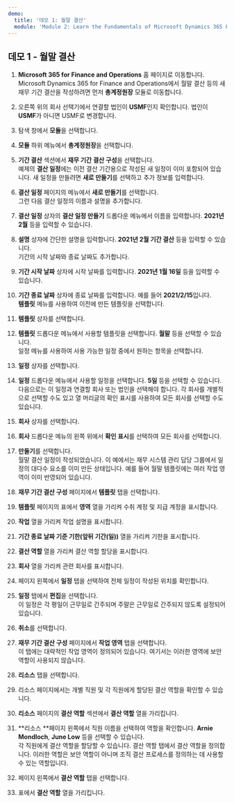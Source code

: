 ```yaml
---
demo:
  title: '데모 1: 월말 결산'
  module: 'Module 2: Learn the Fundamentals of Microsoft Dynamics 365 Finance'
---
```


## <a name="demo-1---month-end-close"></a>데모 1 - 월말 결산

1. **Microsoft 365 for Finance and Operations** 홈 페이지로 이동합니다.  
    Microsoft Dynamics 365 for Finance and Operations에서 월말 결산 등의 새 재무 기간 결산을 작성하려면 먼저 **총계정원장** 모듈로 이동합니다.

1. 오른쪽 위의 회사 선택기에서 연결할 법인이 **USMF**인지 확인합니다. 법인이 **USMF**가 아니면 USMF로 변경합니다.

1. 탐색 창에서 **모듈**을 선택합니다.

1. **모듈** 하위 메뉴에서 **총계정원장**을 선택합니다.

1. **기간 결산** 섹션에서 **재무 기간 결산 구성**을 선택합니다.  
    예제의 **결산 일정**에는 이전 결산 기간용으로 작성된 새 일정이 이미 포함되어 있습니다. 새 일정을 만들려면 **새로 만들기**를 선택하고 추가 정보를 입력합니다.

1. **결산 일정** 페이지의 메뉴에서 **새로 만들기**를 선택합니다.  
    그런 다음 결산 일정의 이름과 설명을 추가합니다.

1. **결산 일정** 상자의 **결산 일정 만들기** 드롭다운 메뉴에서 이름을 입력합니다. **2021년 2월** 등을 입력할 수 있습니다.

1. **설명** 상자에 간단한 설명을 입력합니다. **2021년 2월 기간 결산** 등을 입력할 수 있습니다.  
    기간의 시작 날짜와 종료 날짜도 추가합니다.

1. **기간 시작 날짜** 상자에 시작 날짜를 입력합니다. **2021년 1월 16일** 등을 입력할 수 있습니다.

1. **기간 종료 날짜** 상자에 종료 날짜를 입력합니다. 예를 들어 **2021/2/15**입니다.  
    **템플릿** 메뉴를 사용하여 이전에 만든 템플릿을 선택합니다.

1. **템플릿** 상자를 선택합니다.

1. **템플릿** 드롭다운 메뉴에서 사용할 템플릿을 선택합니다. **월말** 등을 선택할 수 있습니다.  
    일정 메뉴를 사용하여 사용 가능한 일정 중에서 원하는 항목을 선택합니다.

1. **일정** 상자를 선택합니다.

1. **일정** 드롭다운 메뉴에서 사용할 일정을 선택합니다. **5일** 등을 선택할 수 있습니다.  
다음으로는 이 일정과 연결할 회사 또는 법인을 선택해야 합니다. 각 회사를 개별적으로 선택할 수도 있고 열 머리글의 확인 표시를 사용하여 모든 회사를 선택할 수도 있습니다.

1. **회사** 상자를 선택합니다.

1. **회사** 드롭다운 메뉴의 왼쪽 위에서 **확인 표시**를 선택하여 모든 회사를 선택합니다.

1. **만들기**를 선택합니다.  
    월말 결산 일정이 작성되었습니다. 이 예에서는 재무 시스템 관리 담당 그룹에서 일정의 대다수 요소를 이미 만든 상태입니다. 예를 들어 월말 템플릿에는 여러 작업 영역이 이미 반영되어 있습니다.

1. **재무 기간 결산 구성** 페이지에서 **템플릿** 탭을 선택합니다.

1. **템플릿** 페이지의 표에서 **영역** 열을 가리켜 수취 계정 및 지급 계정을 표시합니다.

1. **작업** 열을 가리켜 작업 설명을 표시합니다.

1. **기간 종료 날짜 기준 기한(앞뒤 기간(일))** 열을 가리켜 기한을 표시합니다.

1. **결산 역할** 열을 가리켜 결산 역할 할당을 표시합니다.

1. **회사** 열을 가리켜 관련 회사를 표시합니다.

1. 페이지 왼쪽에서 **일정** 탭을 선택하여 전체 일정이 작성된 위치를 확인합니다.

1. **일정** 탭에서 **편집**을 선택합니다.  
    이 일정은 각 평일이 근무일로 간주되며 주말은 근무일로 간주되지 않도록 설정되어 있습니다.

1. **취소**를 선택합니다.

1. **재무 기간 결산 구성** 페이지에서 **작업 영역** 탭을 선택합니다.  
    이 탭에는 대략적인 작업 영역이 정의되어 있습니다. 여기서는 이러한 영역에 보안 역할이 사용되지 않습니다.

1. **리소스** 탭을 선택합니다.

1. 리소스 페이지에서는 개별 직원 및 각 직원에게 할당된 결산 역할을 확인할 수 있습니다.

1. **리소스** 페이지의 **결산 역할** 섹션에서 **결산 역할** 열을 가리킵니다.

1. **리소스 **페이지 왼쪽에서 직원 이름을 선택하여 역할을 확인합니다. **Arnie Mondloch**, **June Low** 등을 선택할 수 있습니다.  
    각 직원에게 결산 역할을 할당할 수 있습니다. 결산 역할 탭에서 결산 역할을 정의합니다. 이러한 역할은 보안 역할이 아니며 조직 결산 프로세스를 정의하는 데 사용할 수 있는 역할입니다.

1. 페이지 왼쪽에서 **결산 역할** 탭을 선택합니다.

1. 표에서 **결산 역할** 열을 가리킵니다.

